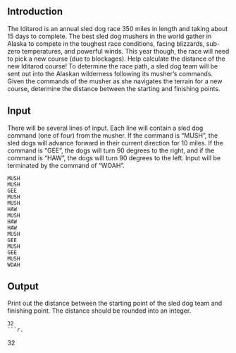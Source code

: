 ## Introduction

The Iditarod is an annual sled dog race 350 miles in length and taking about 15 days to complete. The best sled dog mushers in the world gather in Alaska to compete in the toughest race conditions, facing blizzards, sub-zero temperatures, and powerful winds. This year though, the race will need to pick a new course (due to blockages). Help calculate the distance of the new Iditarod course! To determine the race path, a sled dog team will be sent out into the Alaskan wilderness following its musher’s commands. Given the commands of the musher as she navigates the terrain for a new course, determine the distance between the starting and finishing points.

## Input
There will be several lines of input. Each line will contain a sled dog command (one of four) from the musher. If the command is “MUSH”, the sled dogs will advance forward in their current direction for 10 miles. If the command is “GEE”, the dogs will turn 90 degrees to the right, and if the command is “HAW”, the dogs will turn 90 degrees to the left. Input will be terminated by the command of “WOAH”.

```
MUSH
MUSH
GEE
MUSH
MUSH
HAW
MUSH
HAW
HAW
MUSH
GEE
MUSH
GEE
MUSH
WOAH
```

## Output
Print out the distance between the starting point of the sled dog team and finishing point. The distance should be rounded into an integer.

```
32
```r.

```
32
```